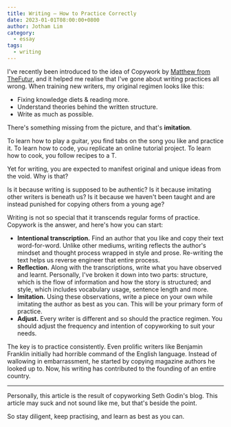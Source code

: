 ```yaml
---
title: Writing — How to Practice Correctly
date: 2023-01-01T08:00:00+0800
author: Jotham Lim
category:
  - essay
tags:
  - writing
---
```


I've recently been introduced to the idea of Copywork by [Matthew from TheFutur,](https://www.youtube.com/watch?v=By-_gbXjEEM) and it helped me realise that I've gone about writing practices all wrong. When training new writers, my original regimen looks like this:

- Fixing knowledge diets & reading more.
- Understand theories behind the written structure.
- Write as much as possible.

There's something missing from the picture, and that's **imitation**.

To learn how to play a guitar, you find tabs on the song you like and practice it. To learn how to code, you replicate an online tutorial project. To learn how to cook, you follow recipes to a T.

Yet for writing, you are expected to manifest original and unique ideas from the void. Why is that?

Is it because writing is supposed to be authentic? Is it because imitating other writers is beneath us? Is it because we haven't been taught and are instead punished for copying others from a young age?

Writing is not so special that it transcends regular forms of practice. Copywork is the answer, and here's how you can start:

- **Intentional transcription.** Find an author that you like and copy their text word-for-word. Unlike other mediums, writing reflects the author's mindset and thought process wrapped in style and prose. Re-writing the text helps us reverse engineer that entire process.
- **Reflection.** Along with the transcriptions, write what you have observed and learnt. Personally, I've broken it down into two parts: structure, which is the flow of information and how the story is structured; and style, which includes vocabulary usage, sentence length and more.
- **Imitation.** Using these observations, write a piece on your own while imitating the author as best as you can. This will be your primary form of practice.
- **Adjust.** Every writer is different and so should the practice regimen. You should adjust the frequency and intention of copyworking to suit your needs.

The key is to practice consistently. Even prolific writers like Benjamin Franklin initially had horrible command of the English language. Instead of wallowing in embarrassment, he started by copying magazine authors he looked up to. Now, his writing has contributed to the founding of an entire country.

---

Personally, this article is the result of copyworking Seth Godin's blog. This article may suck and not sound like me, but that's beside the point.

So stay diligent, keep practising, and learn as best as you can.
